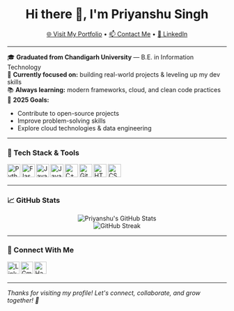 <h1 align="center">Hi there 👋, I'm Priyanshu Singh</h1>
<p align="center">
  <a href="https://priyanshu1stportfolio.netlify.app/">🌐 Visit My Portfolio</a> • 
  <a href="mailto:18bet1057.it@gmail.com">📫 Contact Me</a> • 
  <a href="https://www.linkedin.com/in/priyanshu-singh-a035a218a/">💼 LinkedIn</a>
</p>

---

🎓 **Graduated from Chandigarh University** — B.E. in Information Technology  
💼 **Currently focused on:** building real-world projects & leveling up my dev skills  
📚 **Always learning:** modern frameworks, cloud, and clean code practices  
🌱 **2025 Goals:**  
- Contribute to open-source projects  
- Improve problem-solving skills  
- Explore cloud technologies & data engineering

---

### 🚀 Tech Stack & Tools

<img align="left" alt="Python" width="30px" src="https://cdn.jsdelivr.net/npm/simple-icons@3.2.0/icons/python.svg" />
<img align="left" alt="Flask" width="30px" src="https://cdn.jsdelivr.net/npm/simple-icons@3.2.0/icons/flask.svg" />
<img align="left" alt="JavaScript" width="30px" src="https://cdn.jsdelivr.net/npm/simple-icons@3.2.0/icons/javascript.svg" />
<img align="left" alt="Java" width="30px" src="https://cdn.jsdelivr.net/npm/simple-icons@3.2.0/icons/java.svg" />
<img align="left" alt="C++" width="30px" src="https://cdn.jsdelivr.net/npm/simple-icons@3.2.0/icons/cplusplus.svg" />
<img align="left" alt="Git" width="30px" src="https://cdn.jsdelivr.net/npm/simple-icons@3.2.0/icons/git.svg" />
<img align="left" alt="HTML5" width="30px" src="https://cdn.jsdelivr.net/npm/simple-icons@3.2.0/icons/html5.svg" />
<img align="left" alt="CSS3" width="30px" src="https://cdn.jsdelivr.net/npm/simple-icons@3.2.0/icons/css3.svg" />

<br />
<br />

---

### 📈 GitHub Stats

<p align="center">
  <img src="https://github-readme-stats.vercel.app/api?username=Psingh12354&show_icons=true&theme=radical" alt="Priyanshu's GitHub Stats" />
  <br />
  <img src="https://github-readme-streak-stats.herokuapp.com/?user=Psingh12354&theme=radical" alt="GitHub Streak" />
</p>

---

### 🤝 Connect With Me

<p>
  <a href="https://www.linkedin.com/in/priyanshu-singh-a035a218a/">
    <img align="left" alt="LinkedIn" width="28px" src="https://cdn.jsdelivr.net/npm/simple-icons@v3/icons/linkedin.svg" />
  </a>
  <a href="mailto:18bet1057.it@gmail.com">
    <img align="left" alt="Gmail" width="28px" src="https://cdn.jsdelivr.net/npm/simple-icons@v3/icons/gmail.svg" />
  </a>
  <a href="https://www.hackerrank.com/priyanshu_706811">
    <img align="left" alt="HackerRank" width="28px" src="https://cdn.jsdelivr.net/npm/simple-icons@v3/icons/hackerrank.svg" />
  </a>
</p>

<br /><br />

---

_Thanks for visiting my profile! Let's connect, collaborate, and grow together! 🚀_
